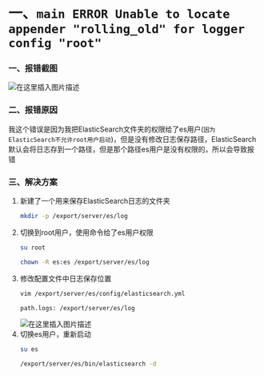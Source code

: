 # 一、`main ERROR Unable to locate appender "rolling_old" for logger config "root"`

### 一、报错截图

![在这里插入图片描述](https://img-blog.csdnimg.cn/294c49d028c74a31a006ee50b4a1489e.png)
### 二、报错原因

我这个错误是因为我把ElasticSearch文件夹的权限给了es用户(`因为ElasticSearch不允许root用户启动`)，但是没有修改日志保存路径，ElasticSearch默认会将日志存到一个路径，但是那个路径es用户是没有权限的，所以会导致报错
### 三、解决方案

1. 新建了一个用来保存ElasticSearch日志的文件夹
	```bash
	mkdir -p /export/server/es/log
	```
2. 切换到root用户，使用命令给了es用户权限
	```bash
	su root
	```
	```bash
	chown -R es:es /export/server/es/log
	```
3. 修改配置文件中日志保存位置
	```bash
	vim /export/server/es/config/elasticsearch.yml
	```
	```bash
	path.logs: /export/server/es/log
	```
	![在这里插入图片描述](https://img-blog.csdnimg.cn/e50be486221a45ccbba3006864ecfe8d.png)
4. 切换es用户，重新启动
	```bash
	su es
	```
	```bash
	/export/server/es/bin/elasticsearch -d
	```

# 